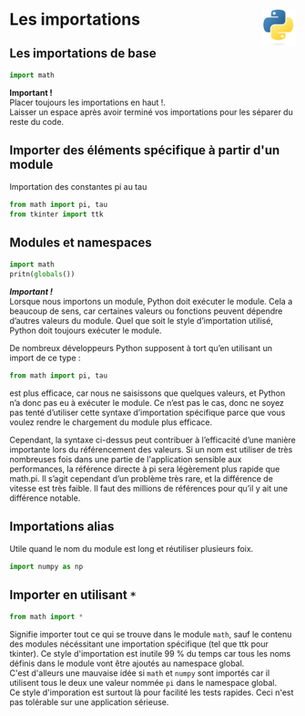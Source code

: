 # **Les importations**  <a href="../../"><img align="right" src="../../assets/logo/Python-logo-notext.svg" alt="Python" title="Phthon" widht="auto" height="64px"></a>

## **Les importations de base**

```py
import math
```
**Important !**  
Placer toujours les importations en haut !.  
Laisser un espace après avoir terminé vos importations pour les séparer du reste du code.  


## **Importer des éléments spécifique à partir d'un module**

Importation des constantes pi au tau
```py
from math import pi, tau
from tkinter import ttk
```

## **Modules et namespaces**

```py
import math
pritn(globals())
```
**_Important !_**  
Lorsque nous importons un module, Python doit exécuter le module. Cela a beaucoup de sens, car certaines valeurs ou fonctions peuvent dépendre d’autres valeurs du module. Quel que soit le style d’importation utilisé, Python doit toujours exécuter le module.

De nombreux développeurs Python supposent à tort qu’en utilisant un import de ce type :
```py
from math import pi, tau
```
est plus efficace, car nous ne saisissons que quelques valeurs, et Python n’a donc pas eu à exécuter le module. Ce n’est pas le cas, donc ne soyez pas tenté d’utiliser cette syntaxe d’importation spécifique parce que vous voulez rendre le chargement du module plus efficace.

Cependant, la syntaxe ci-dessus peut contribuer à l’efficacité d’une manière importante lors du référencement des valeurs. Si  un nom est utiliser de très nombreuses fois dans une partie de l'application sensible aux performances, la référence directe à pi sera légèrement plus rapide que math.pi. Il s’agit cependant d’un problème très rare, et la différence de vitesse est très faible. Il faut des millions de références pour qu’il y ait une différence notable.

## **Importations alias**

Utile quand le nom du module est long et réutiliser plusieurs foix.
```py
import numpy as np
```

## **Importer en utilisant `*`**

```py
from math import *
```
Signifie importer tout ce qui se trouve dans le module `math`, sauf le contenu des modules nécéssitant une importation spécifique (tel que ttk pour tkinter). Ce style d'importation est inutile 99 % du temps car tous les noms définis dans le module vont être ajoutés au namespace global.  
C'est d'alleurs une mauvaise idée si `math` et `numpy` sont importés car il utilisent tous le deux une valeur nommée `pi` dans le namespace global.  
Ce style d'imporation est surtout là pour facilité les tests rapides. Ceci n'est pas tolérable sur une application sérieuse.